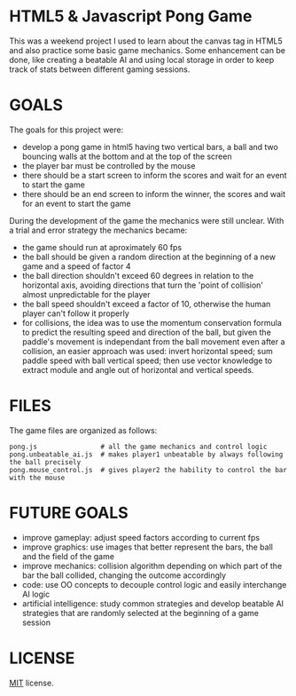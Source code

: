 HTML5 & Javascript Pong Game
============================

This was a weekend project I used to learn about the canvas tag in HTML5 and also practice some basic game mechanics.
Some enhancement can be done, like creating a beatable AI and using local storage in order to keep track of stats between different gaming sessions.

GOALS
=====

The goals for this project were:

 * develop a pong game in html5 having two vertical bars, a ball and two bouncing walls at the bottom and at the top of the screen
 * the player bar must be controlled by the mouse
 * there should be a start screen to inform the scores and wait for an event to start the game
 * there should be an end screen to inform the winner, the scores and wait for an event to start the game
	
During the development of the game the mechanics were still unclear. With a trial and error strategy the mechanics became:
	
 * the game should run at aproximately 60 fps
 * the ball should be given a random direction at the beginning of a new game and a speed of factor 4
 * the ball direction shouldn't exceed 60 degrees in relation to the horizontal axis, avoiding directions that turn the 'point of collision' almost unpredictable for the player
 * the ball speed shouldn't exceed a factor of 10, otherwise the human player can't follow it properly
 * for collisions, the idea was to use the momentum conservation formula to predict the resulting speed and direction of the ball, but given the paddle's movement is independant from the ball movement even after a collision, an easier approach was used: invert horizontal speed; sum paddle speed with ball vertical speed; then use vector knowledge to extract module and angle out of horizontal and vertical speeds.

FILES
=====

The game files are organized as follows:

	pong.js                # all the game mechanics and control logic
	pong.unbeatable_ai.js  # makes player1 unbeatable by always following the ball precisely
	pong.mouse_control.js  # gives player2 the hability to control the bar with the mouse

FUTURE GOALS
============

 * improve gameplay:  		adjust speed factors according to current fps
 * improve graphics:  		use images that better represent the bars, the ball and the field of the game
 * improve mechanics: 		collision algorithm depending on which part of the bar the ball collided, changing the outcome accordingly
 * code:     		  		use OO concepts to decouple control logic and easily interchange AI logic
 * artificial intelligence: study common strategies and develop beatable AI strategies that are randomly selected at the beginning of a game session

LICENSE
=======

[MIT](http://en.wikipedia.org/wiki/MIT_License) license.